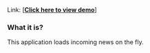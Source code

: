 Link:
[<strong><a href="https://cdn.rawgit.com/wangx6/journal/master/index.html">Click here to view demo</a></strong>]

<h3>What it is?</h3> 
<p class="manual">
	This application loads incoming news on the fly.
</p>
